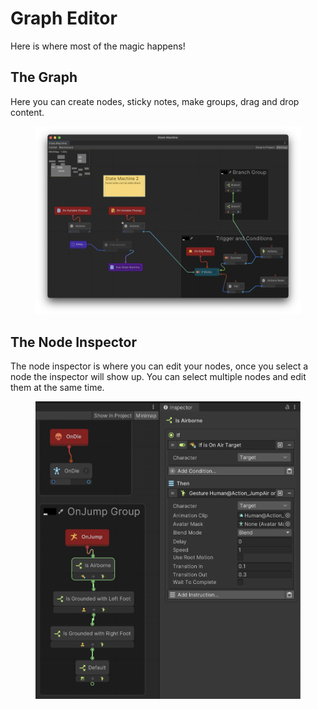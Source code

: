 # Graph Editor

Here is where most of the magic happens!

## The Graph

Here you can create nodes, sticky notes, make groups, drag and drop content.

<figure><img src="../../.gitbook/assets/image (37).png" alt=""><figcaption></figcaption></figure>

## The Node Inspector

The node inspector is where you can edit your nodes, once you select a node the inspector will show up. You can select multiple nodes and edit them at the same time.

<figure><img src="../../.gitbook/assets/image (96).png" alt=""><figcaption></figcaption></figure>

